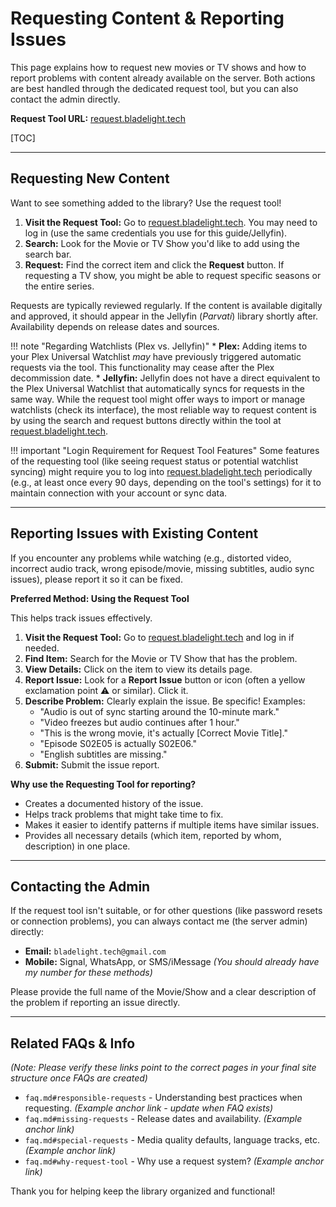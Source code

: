 # Requesting Content & Reporting Issues

This page explains how to request new movies or TV shows and how to report problems with content already available on the server. Both actions are best handled through the dedicated request tool, but you can also contact the admin directly.

**Request Tool URL:** [request.bladelight.tech](https://request.bladelight.tech)

[TOC]

---

## Requesting New Content

Want to see something added to the library? Use the request tool!

1.  **Visit the Request Tool:** Go to [request.bladelight.tech](https://request.bladelight.tech). You may need to log in (use the same credentials you use for this guide/Jellyfin).
2.  **Search:** Look for the Movie or TV Show you'd like to add using the search bar.
3.  **Request:** Find the correct item and click the **Request** button. If requesting a TV show, you might be able to request specific seasons or the entire series.

Requests are typically reviewed regularly. If the content is available digitally and approved, it should appear in the Jellyfin (*Parvati*) library shortly after. Availability depends on release dates and sources.

!!! note "Regarding Watchlists (Plex vs. Jellyfin)"
    * **Plex:** Adding items to your Plex Universal Watchlist *may* have previously triggered automatic requests via the tool. This functionality may cease after the Plex decommission date.
    * **Jellyfin:** Jellyfin does not have a direct equivalent to the Plex Universal Watchlist that automatically syncs for requests in the same way. While the request tool might offer ways to import or manage watchlists (check its interface), the most reliable way to request content is by using the search and request buttons directly within the tool at [request.bladelight.tech](https://request.bladelight.tech).

!!! important "Login Requirement for Request Tool Features"
    Some features of the requesting tool (like seeing request status or potential watchlist syncing) might require you to log into [request.bladelight.tech](https://request.bladelight.tech) periodically (e.g., at least once every 90 days, depending on the tool's settings) for it to maintain connection with your account or sync data.

---

## Reporting Issues with Existing Content

If you encounter any problems while watching (e.g., distorted video, incorrect audio track, wrong episode/movie, missing subtitles, audio sync issues), please report it so it can be fixed.

**Preferred Method: Using the Request Tool**

This helps track issues effectively.

1.  **Visit the Request Tool:** Go to [request.bladelight.tech](https://request.bladelight.tech) and log in if needed.
2.  **Find Item:** Search for the Movie or TV Show that has the problem.
3.  **View Details:** Click on the item to view its details page.
4.  **Report Issue:** Look for a **Report Issue** button or icon (often a yellow exclamation point ⚠️ or similar). Click it.
5.  **Describe Problem:** Clearly explain the issue. Be specific! Examples:
    * "Audio is out of sync starting around the 10-minute mark."
    * "Video freezes but audio continues after 1 hour."
    * "This is the wrong movie, it's actually [Correct Movie Title]."
    * "Episode S02E05 is actually S02E06."
    * "English subtitles are missing."
6.  **Submit:** Submit the issue report.

**Why use the Requesting Tool for reporting?**

* Creates a documented history of the issue.
* Helps track problems that might take time to fix.
* Makes it easier to identify patterns if multiple items have similar issues.
* Provides all necessary details (which item, reported by whom, description) in one place.

---

## Contacting the Admin

If the request tool isn't suitable, or for other questions (like password resets or connection problems), you can always contact me (the server admin) directly:

* **Email:** `bladelight.tech@gmail.com`
* **Mobile:** Signal, WhatsApp, or SMS/iMessage *(You should already have my number for these methods)*

Please provide the full name of the Movie/Show and a clear description of the problem if reporting an issue directly.

---

## Related FAQs & Info

*(Note: Please verify these links point to the correct pages in your final site structure once FAQs are created)*

* `faq.md#responsible-requests` - Understanding best practices when requesting. *(Example anchor link - update when FAQ exists)*
* `faq.md#missing-requests` - Release dates and availability. *(Example anchor link)*
* `faq.md#special-requests` - Media quality defaults, language tracks, etc. *(Example anchor link)*
* `faq.md#why-request-tool` - Why use a request system? *(Example anchor link)*

Thank you for helping keep the library organized and functional!
